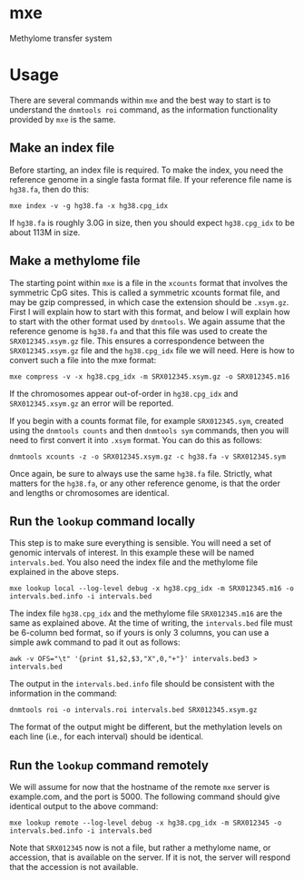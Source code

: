 # mxe
Methylome transfer system

# Usage

There are several commands within `mxe` and the best way to start is
to understand the `dnmtools roi` command, as the information
functionality provided by `mxe` is the same.

## Make an index file

Before starting, an index file is required. To make the index, you
need the reference genome in a single fasta format file. If your
reference file name is `hg38.fa`, then do this:
```console
mxe index -v -g hg38.fa -x hg38.cpg_idx
```
If `hg38.fa` is roughly 3.0G in size, then you should expect
`hg38.cpg_idx` to be about 113M in size.

## Make a methylome file

The starting point within `mxe` is a file in the `xcounts` format that
involves the symmetric CpG sites. This is called a symmetric xcounts
format file, and may be gzip compressed, in which case the extension
should be `.xsym.gz`. First I will explain how to start with this
format, and below I will explain how to start with the other format
used by `dnmtools`. We again assume that the reference genome is
`hg38.fa` and that this file was used to create the
`SRX012345.xsym.gz` file. This ensures a correspondence between the
`SRX012345.xsym.gz` file and the `hg38.cpg_idx` file we will need.
Here is how to convert such a file into the mxe format:

```console
mxe compress -v -x hg38.cpg_idx -m SRX012345.xsym.gz -o SRX012345.m16
```

If the chromosomes appear out-of-order in `hg38.cpg_idx` and
`SRX012345.xsym.gz` an error will be reported.

If you begin with a counts format file, for example `SRX012345.sym`,
created using the `dnmtools counts` and then `dnmtools sym` commands,
then you will need to first convert it into `.xsym` format. You can do
this as follows:
```console
dnmtools xcounts -z -o SRX012345.xsym.gz -c hg38.fa -v SRX012345.sym
```
Once again, be sure to always use the same `hg38.fa` file.  Strictly,
what matters for the `hg38.fa`, or any other reference genome, is that
the order and lengths or chromosomes are identical.

## Run the `lookup` command locally

This step is to make sure everything is sensible. You will need a set
of genomic intervals of interest. In this example these will be named
`intervals.bed`. You also need the index file and the methylome file
explained in the above steps.
```console
mxe lookup local --log-level debug -x hg38.cpg_idx -m SRX012345.m16 -o intervals.bed.info -i intervals.bed
```
The index file `hg38.cpg_idx` and the methylome file `SRX012345.m16`
are the same as explained above. At the time of writing, the
`intervals.bed` file must be 6-column bed format, so if yours is only
3 columns, you can use a simple awk command to pad it out as follows:
```console
awk -v OFS="\t" '{print $1,$2,$3,"X",0,"+"}' intervals.bed3 > intervals.bed
```

The output in the `intervals.bed.info` file should be consistent with
the information in the command:
```console
dnmtools roi -o intervals.roi intervals.bed SRX012345.xsym.gz
```
The format of the output might be different, but the methylation
levels on each line (i.e., for each interval) should be identical.

## Run the `lookup` command remotely

We will assume for now that the hostname of the remote `mxe` server is
example.com, and the port is 5000. The following command should give
identical output to the above command:
```console
mxe lookup remote --log-level debug -x hg38.cpg_idx -m SRX012345 -o intervals.bed.info -i intervals.bed
```

Note that `SRX012345` now is not a file, but rather a methylome name,
or accession, that is available on the server. If it is not, the
server will respond that the accession is not available.
